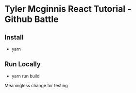 # Tyler Mcginnis React Tutorial - Github Battle

## Install

- yarn

## Run Locally

- yarn run build

Meaningless change for testing
